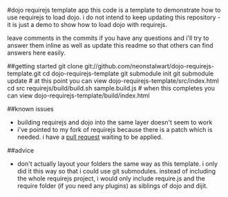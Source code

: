 #dojo requirejs template app
this code is a template to demonstrate how to use requirejs to load dojo.  i do not intend to keep
updating this repository - it is just a demo to show how to load dojo with requirejs.

leave comments in the commits if you have any questions and i'll try to answer them inline as well
as update this readme so that others can find answers here easily.

##getting started
    git clone git://github.com/neonstalwart/dojo-requirejs-template.git
    cd dojo-requirejs-template
    git submodule init
    git submodule update
    # at this point you can view dojo-requirejs-template/src/index.html
    cd src
    requirejs/build/build.sh sample.build.js
    # when this completes you can view dojo-requirejs-template/build/index.html

##known issues
 - building requirejs and dojo into the same layer doesn't seem to work
 - i've pointed to my fork of requirejs because there is a patch which is needed.  i have a [pull
 request](https://github.com/jrburke/requirejs/pull/40) waiting to be applied.

##advice
 - don't actually layout your folders the same way as this template.  i only did it this way so
 that i could use git submodules.  instead of including the whole requirejs project, i would only
 include require.js and the require folder (if you need any plugins) as siblings of dojo and dijit.